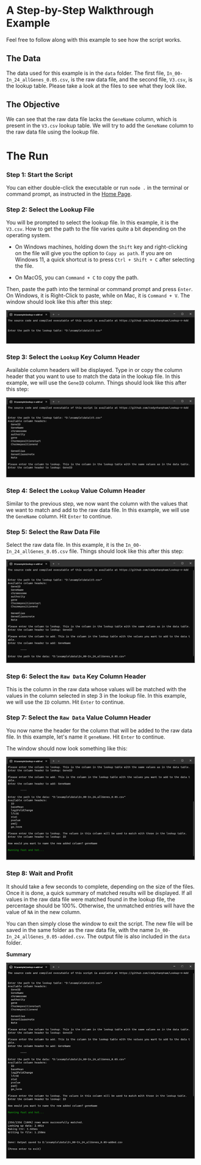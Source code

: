# A Step-by-Step Walkthrough Example

Feel free to follow along with this example to see how the script works.

## The Data

The data used for this example is in the `data` folder. The first file, `In_00-In_24_allGenes_0.05.csv`, is the raw data file, and the second file, `V3.csv`, is the lookup table. Please take a look at the files to see what they look like.

## The Objective

We can see that the raw data file lacks the `GeneName` column, which is present in the `V3.csv` lookup table. We will try to add the `GeneName` column to the raw data file using the lookup file.

# The Run

### Step 1: Start the Script

You can either double-click the executable or run `node .` in the terminal or command prompt, as instructed in the [Home Page](https://github.com/codynhanpham/Lookup-n-Add).

### Step 2: Select the Lookup File

You will be prompted to select the lookup file. In this example, it is the `V3.csv`. How to get the path to the file varies quite a bit depending on the operating system.

- On Windows machines, holding down the `Shift` key and right-clicking on the file will give you the option to `Copy as path`. If you are on Windows 11, a quick shortcut is to press `Ctrl + Shift + C` after selecting the file.

- On MacOS, you can `Command + C` to copy the path.

Then, paste the path into the terminal or command prompt and press `Enter`. On Windows, it is Right-Click to paste, while on Mac, it is `Command + V`. The window should look like this after this step:

![Step 2: Lookup file path](https://raw.githubusercontent.com/codynhanpham/Lookup-n-Add/main/example/media/lookup-path.png)

### Step 3: Select the `Lookup` Key Column Header

Available column headers will be displayed. Type in or copy the column header that you want to use to match the data in the lookup file. In this example, we will use the `GeneID` column. Things should look like this after this step:

![Step 3: Lookup column header](https://raw.githubusercontent.com/codynhanpham/Lookup-n-Add/main/example/media/lookup-column-header.png)

### Step 4: Select the `Lookup` Value Column Header

Similar to the previous step, we now want the column with the values that we want to match and add to the raw data file. In this example, we will use the `GeneName` column. Hit `Enter` to continue.

### Step 5: Select the Raw Data File

Select the raw data file. In this example, it is the `In_00-In_24_allGenes_0.05.csv` file. Things should look like this after this step:

![Step 5: Raw data file path](https://raw.githubusercontent.com/codynhanpham/Lookup-n-Add/main/example/media/raw-data-path.png)

### Step 6: Select the `Raw Data` Key Column Header

This is the column in the raw data whose values will be matched with the values in the column selected in step 3 in the lookup file. In this example, we will use the `ID` column. Hit `Enter` to continue.

### Step 7: Select the `Raw Data` Value Column Header

You now name the header for the column that will be added to the raw data file. In this example, let's name it `geneName`. Hit `Enter` to continue.

The window should now look something like this:

![Step 7: Raw data column header](https://raw.githubusercontent.com/codynhanpham/Lookup-n-Add/main/example/media/raw-data-column-header.png)

### Step 8: Wait and Profit

It should take a few seconds to complete, depending on the size of the files. Once it is done, a quick summary of matched results will be displayed. If all values in the raw data file were matched found in the lookup file, the percentage should be 100%. Otherwise, the unmatched entries will have the value of `NA` in the new column.

You can then simply close the window to exit the script. The new file will be saved in the same folder as the raw data file, with the name `In_00-In_24_allGenes_0.05-added.csv`. The output file is also included in the `data` folder.

**Summary**


![Step 8: Summary](https://raw.githubusercontent.com/codynhanpham/Lookup-n-Add/main/example/media/summary.png)
